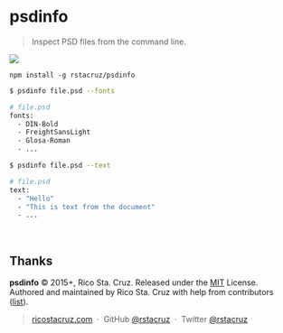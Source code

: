 # psdinfo

> Inspect PSD files from the command line.

![](https://www.evernote.com/l/AYOnmuV6pJVANbUk4XIDCtYEUh5XH2onzJkB/image.png)

```
npm install -g rstacruz/psdinfo
```

```sh
$ psdinfo file.psd --fonts

# file.psd
fonts:
  - DIN-Bold
  - FreightSansLight
  - Glosa-Roman
  - ...
```

```sh
$ psdinfo file.psd --text

# file.psd
text:
  - "Hello"
  - "This is text from the document"
  - ...
```

<br>

## Thanks

**psdinfo** © 2015+, Rico Sta. Cruz. Released under the [MIT] License.<br>
Authored and maintained by Rico Sta. Cruz with help from contributors ([list][contributors]).

> [ricostacruz.com](http://ricostacruz.com) &nbsp;&middot;&nbsp;
> GitHub [@rstacruz](https://github.com/rstacruz) &nbsp;&middot;&nbsp;
> Twitter [@rstacruz](https://twitter.com/rstacruz)

[MIT]: http://mit-license.org/
[contributors]: http://github.com/rstacruz/psdinfo/contributors
